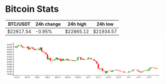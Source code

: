 # Bitcoin Stats

BTC/USDT|24h change|24h high|24h low|
|---|---|---|---|
|$22617.54|-0.95%|$22865.12|$21934.57|

<img src="./chart.svg">
